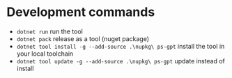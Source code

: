 # Development commands

- `dotnet run` run the tool
- `dotnet pack` release as a tool (nuget package)
- `dotnet tool install -g --add-source .\nupkg\ ps-gpt` install the tool in your local toolchain
- `dotnet tool update -g --add-source .\nupkg\ ps-gpt` update instead of install